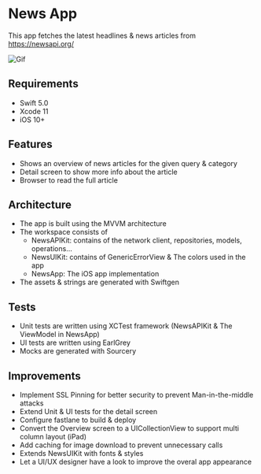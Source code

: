 # News App
This app fetches the latest headlines & news articles from https://newsapi.org/ 


![Gif](https://media.giphy.com/media/hX0SB8TMuq2gOBxAYE/giphy.gif)

## Requirements
* Swift 5.0
* Xcode 11
* iOS 10+

## Features
 - Shows an overview of news articles for the given query & category
 - Detail screen to show more info about the article 
 - Browser to read the full article

## Architecture

  - The app is built using the MVVM architecture 
  - The workspace consists of 
    - NewsAPIKit: contains of the network client, repositories, models, operations... 
    - NewsUIKit: contains of GenericErrorView & The colors used in the app
    - NewsApp: The iOS app implementation
 - The assets & strings are generated with Swiftgen 

## Tests
 - Unit tests are written using XCTest framework (NewsAPIKit & The ViewModel in NewsApp)
 - UI tests are written using EarlGrey 
 - Mocks are generated with Sourcery 

## Improvements
 - Implement SSL Pinning for better security to prevent Man-in-the-middle attacks
 - Extend Unit & UI tests for the detail screen
 - Configure fastlane to build & deploy
 - Convert the Overview screen to a UICollectionView to support multi column layout (iPad)
 - Add caching for image download to prevent unnecessary calls 
 - Extends NewsUIKit with fonts & styles 
 - Let a UI/UX designer have a look to improve the overal app appearance 

